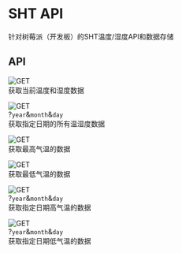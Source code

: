 # SHT API

针对树莓派（开发板）的SHT温度/湿度API和数据存储

## API

![GET](https://img.shields.io/badge//get-GET-dark_green)  
获取当前温度和湿度数据

![GET](https://img.shields.io/badge//get/day-GET-dark_green)  
?`year`&`month`&`day`  
获取指定日期的所有温湿度数据

![GET](https://img.shields.io/badge//max-GET-dark_green)  
获取最高气温的数据

![GET](https://img.shields.io/badge//min-GET-dark_green)  
获取最低气温的数据

![GET](https://img.shields.io/badge//maxByDay-GET-dark_green)  
?`year`&`month`&`day`  
获取指定日期高气温的数据

![GET](https://img.shields.io/badge//minByDay-GET-dark_green)  
?`year`&`month`&`day`  
获取指定日期低气温的数据